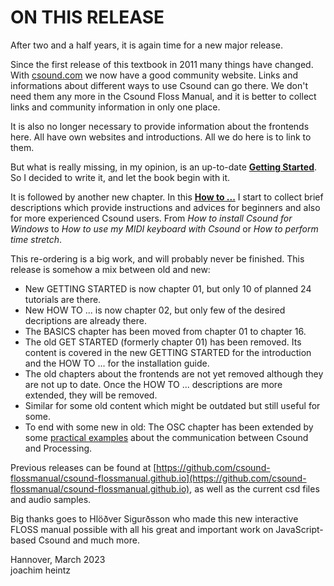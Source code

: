 # ON THIS RELEASE

After two and a half years, it is again time for a new major release.

Since the first release of this textbook in 2011 many things have changed.
With [csound.com](https://csound.com) we now have a good community website.
Links and informations about different ways to use Csound can go there.
We don't need them any more in the Csound Floss Manual, and it is better
to collect links and community information in only one place.

It is also no longer necessary to provide information about the frontends here.
All have own websites and introductions. All we do here is to link to them.

But what is really missing, in my opinion, is an up-to-date [**Getting Started**](/get-started).
So I decided to write it, and let the book begin with it.

It is followed by another new chapter. In this [**How to ...**](/how-to) I start to collect
brief descriptions which provide instructions and advices for beginners and also
for more experienced Csound users. From _How to install Csound for Windows_
to _How to use my MIDI keyboard with Csound_ or _How to perform time stretch_.

This re-ordering is a big work, and will probably never be finished.
This release is somehow a mix between old and new:

- New GETTING STARTED is now chapter 01, but only 10 of planned 24 tutorials are there.
- New HOW TO ... is now chapter 02, but only few of the desired decriptions are already there.
- The BASICS chapter has been moved from chapter 01 to chapter 16.
- The old GET STARTED (formerly chapter 01) has been removed.
  Its content is covered in the new GETTING STARTED for the introduction and the
  HOW TO ... for the installation guide.
- The old chapters about the frontends are not yet removed although they are not up to date.
  Once the HOW TO ... descriptions are more extended, they will be removed.
- Similar for some old content which might be outdated but still useful for some.
- To end with some new in old: The OSC chapter has been extended by some
  [practical examples](/other-communication/open-sound-control#practical-examples-with-processing)
  about the communication between Csound and Processing.

Previous releases can be found at [https://github.com/csound-flossmanual/csound-flossmanual.github.io](https://github.com/csound-flossmanual/csound-flossmanual.github.io), as well as the current csd files and audio samples.

Big thanks goes to Hlöðver Sigurðsson who made this new interactive FLOSS manual
possible with all his great and important work on JavaScript-based Csound and much more.

Hannover, March 2023  
joachim heintz
